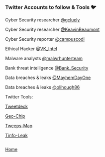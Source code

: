 ### Twitter Accounts to follow & Tools 🐦
Cyber Security researcher [@gcluely](https://twitter.com/gcluley)

Cyber Security researcher [@KeavinBeaumont](https://twitter.com/GossiTheDog)

Cyber Security reporter [@campuscodi](https://twitter.com/campuscodi)

Ethical Hacker [@VK_Intel](https://twitter.com/VK_Intel)

Malware analysts [@malwrhunterteam](https://twitter.com/malwrhunterteam)

Bank threat intelligence [@Bank_Security](https://twitter.com/Bank_Security)

Data breaches & leaks [@MayhemDayOne](https://twitter.com/MayhemDayOne)

Data breaches & leaks [@olihough86](https://twitter.com/olihough86)

Twitter Tools:

[Tweetdeck](https://tweetdeck.twitter.com/)

[Geo-Chip](http://www.geochirp.com/)

[Tweeps-Map](http://tweepsmap.com/)

[Tinfo-Leak](https://tinfoleak.com/)

```

```
[Home](https://github.com/WilliamThomas-sec/Opensource-tools/)
